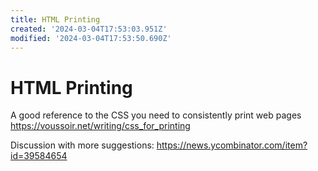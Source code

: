 ```yaml
---
title: HTML Printing
created: '2024-03-04T17:53:03.951Z'
modified: '2024-03-04T17:53:50.690Z'
---
```


# HTML Printing

A good reference to the CSS you need to consistently print web pages https://voussoir.net/writing/css_for_printing

Discussion with more suggestions: https://news.ycombinator.com/item?id=39584654

